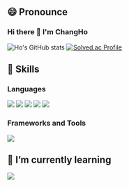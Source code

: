 ## 😄 Pronounce
### Hi there 👋 I'm ChangHo
![Ho's GitHub stats](https://github-readme-stats.vercel.app/api?username=hoho4702&show_icons=true&theme=dracula)
[![Solved.ac Profile](http://mazassumnida.wtf/api/generate_badge?boj=hoho4702)](https://solved.ac/hoho4702)

## 🌱 Skills
### Languages
<img src="https://img.shields.io/badge/C-A8B9CC?style=for-the-badge&logo=C&logoColor=white">
<img src="https://img.shields.io/badge/C++-00599C?style=for-the-badge&logo=C++&logoColor=white">
<img src="https://img.shields.io/badge/Python-3776AB?style=for-the-badge&logo=Python&logoColor=white">
<img src="https://img.shields.io/badge/HTML-E34F26?style=for-the-badge&logo=HTML5&logoColor=white">
<img src="https://img.shields.io/badge/CSS-1572B6?style=for-the-badge&logo=CSS3&logoColor=white">

### Frameworks and Tools
<img src="https://img.shields.io/badge/Node.js-339933?style=for-the-badge&logo=Node.js&logoColor=white">

## 🤔 I’m currently learning
<img src="https://img.shields.io/badge/C++-00599C?style=for-the-badge&logo=C++&logoColor=white">

<!--
**hoho4702/hoho4702** is a ✨ _special_ ✨ repository because its `README.md` (this file) appears on your GitHub profile.

Here are some ideas to get you started:

- 🔭 I’m currently working on ...
- 🌱 I’m currently learning ...
- 👯 I’m looking to collaborate on ...
- 🤔 I’m looking for help with ...
- 💬 Ask me about ...
- 📫 How to reach me: ...
- 😄 Pronouns: ...
- ⚡ Fun fact: ...
-->
